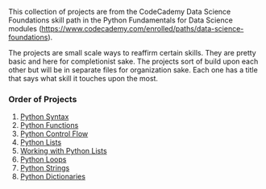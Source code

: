 This collection of projects are from the CodeCademy Data Science Foundations skill path in the Python Fundamentals for Data Science modules (https://www.codecademy.com/enrolled/paths/data-science-foundations).

The projects are small scale ways to reaffirm certain skills. They are pretty basic and here for completionist sake. The projects sort of build upon each other but will be in separate files for organization sake. Each one has a title that says what skill it touches upon the most. 

### Order of Projects
1. [Python Syntax](Python_Syntax_Medical_Insurance.ipynb)
2. [Python Functions](Python_Functions_Medical_Insurance.ipynb)
3. [Python Control Flow](Python_Control_Flow_Medical_Insurance.ipynb)
4. [Python Lists](Python_Lists_Medical_Insurance.ipynb)
5. [Working with Python Lists](Working_with_Python_Lists_Medical_Insurance.ipynb)
6. [Python Loops](Python_Loops_Medical_Insurance.ipynb)
7. [Python Strings](Python_Strings_Medical_Insurance.ipynb)
8. [Python Dictionaries](Python_Dictionaries_Medical_Insurance.ipynb)